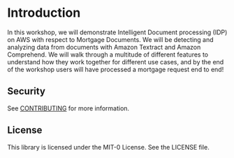 # Introduction

In this workshop, we will demonstrate Intelligent Document processing (IDP) on AWS with respect to Mortgage Documents. We will be detecting and analyzing data from documents with Amazon Textract and Amazon Comprehend. We will walk through a multitude of different features to understand how they work together for different use cases, and by the end of the workshop users will have processed a mortgage request end to end! 

## Security

See [CONTRIBUTING](CONTRIBUTING.md#security-issue-notifications) for more information.

## License

This library is licensed under the MIT-0 License. See the LICENSE file.

